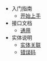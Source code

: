 - 入门指南
  - [开始上手](intro.md)
- 接口文档
  - [通用](api/index.md)
- 实体说明
  - [实体关联](entity/relationship.md)
  - [错误码](error_code.md)
